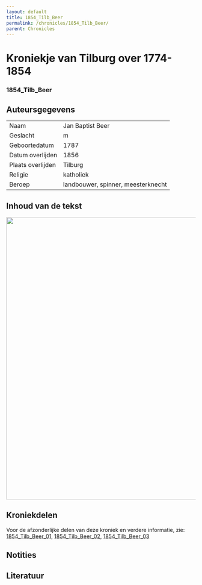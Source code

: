 ```yaml
---
layout: default
title: 1854_Tilb_Beer
permalink: /chronicles/1854_Tilb_Beer/
parent: Chronicles
--- 
```



# Kroniekje van Tilburg over 1774-1854 

### 1854_Tilb_Beer


## Auteursgegevens 

| | | 
| --------------- | --------------- | 
| Naam | Jan Baptist Beer | 
| Geslacht | m | 
| Geboortedatum | 1787 | 
| Datum overlijden | 1856 | 
| Plaats overlijden | Tilburg | 
| Religie | katholiek | 
| Beroep | landbouwer, spinner, meesterknecht | 

## Inhoud van de tekst 

[<img src="..\..\barplots_chronicles\1854_Tilb_Beer.jpg" width="750"/>](..\..\barplots_chronicles\1854_Tilb_Beer.jpg) 

## Kroniekdelen

Voor de afzonderlijke delen van deze kroniek en verdere informatie, zie: [1854_Tilb_Beer_01](https://chroniclingnovelty.github.io/corpus-documentation/chronicles/1854_Tilb_Beer_01), [1854_Tilb_Beer_02](https://chroniclingnovelty.github.io/corpus-documentation/chronicles/1854_Tilb_Beer_02), [1854_Tilb_Beer_03](https://chroniclingnovelty.github.io/corpus-documentation/chronicles/1854_Tilb_Beer_03)

## Notities 

## Literatuur 

